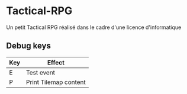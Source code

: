 # Tactical-RPG
 Un petit Tactical RPG réalisé dans le cadre d'une licence d'informatique

## Debug keys
Key | Effect
----|----
E | Test event
P | Print Tilemap content
